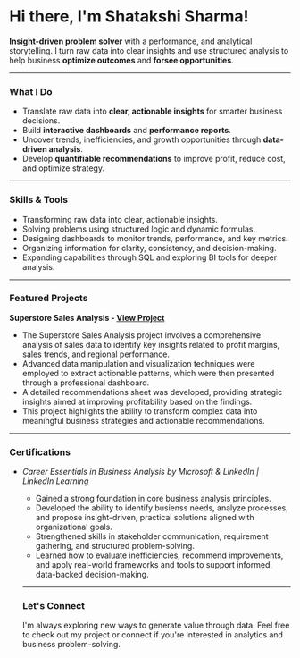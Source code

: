 # Hi there, I'm Shatakshi Sharma!

**Insight-driven problem solver** with a performance, and analytical storytelling. I turn raw data into clear insights and use structured analysis to help business **optimize outcomes** and **forsee opportunities**.

---

### **What I Do**
- Translate raw data into **clear, actionable insights** for smarter business decisions.
- Build **interactive dashboards** and **performance reports**.
- Uncover trends, inefficiencies, and growth opportunities through **data-driven analysis**.
- Develop **quantifiable recommendations** to improve profit, reduce cost, and optimize strategy.

---

### **Skills & Tools**
- Transforming raw data into clear, actionable insights.
- Solving problems using structured logic and dynamic formulas.
- Designing dashboards to monitor trends, performance, and key metrics.
- Organizing information for clarity, consistency, and decision-making.
- Expanding capabilities through SQL and exploring BI tools for deeper analysis.

---

### **Featured Projects**
 **Superstore Sales Analysis - [View Project](https://github.com/Shatakshi-Sharma-SS/Superstore_Sales_Analysis)**
 
- The Superstore Sales Analysis project involves a comprehensive analysis of sales data to identify key insights related to profit margins, sales trends, and regional performance. 
- Advanced data manipulation and visualization techniques were employed to extract actionable patterns, which were then presented through a professional dashboard. 
- A detailed recommendations sheet was developed, providing strategic insights aimed at improving profitability based on the findings. 
- This project highlights the ability to transform complex data into meaningful business strategies and actionable recommendations. 

---

### **Certifications**
- *Career Essentials in Business Analysis by Microsoft & LinkedIn | LinkedIn Learning*
   - Gained a strong foundation in core business analysis principles.
   - Developed the ability to identify busienss needs, analyze processes, and propose insight-driven, practical solutions aligned with organizational goals.
   - Strengthened skills in stakeholder communication, requirement gathering, and structured problem-solving.
   - Learned how to evaluate inefficiencies, recommend improvements, and apply real-world frameworks and tools to support informed, data-backed decision-making.
 
  ---

  ### **Let's Connect**
  I'm always exploring new ways to generate value through data. Feel free to check out my project or connect if you're interested in analytics and business problem-solving.
